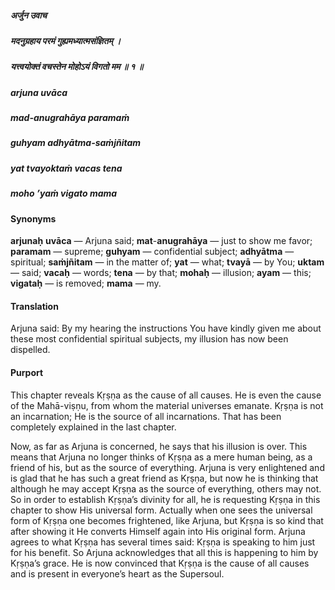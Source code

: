 ##### अर्जुन उवाच
##### मदनुग्रहाय परमं गुह्यमध्यात्मसंज्ञितम् ।
##### यत्त्वयोक्तं वचस्तेन मोहोऽयं विगतो मम ॥ १ ॥

##### arjuna uvāca
##### mad-anugrahāya paramaṁ
##### guhyam adhyātma-saṁjñitam
##### yat tvayoktaṁ vacas tena
##### moho ’yaṁ vigato mama

#### Synonyms

**arjunaḥ** **uvāca** — Arjuna said; **mat**-**anugrahāya** — just to show me favor; **paramam** — supreme; **guhyam** — confidential subject; **adhyātma** — spiritual; **saṁjñitam** — in the matter of; **yat** — what; **tvayā** — by You; **uktam** — said; **vacaḥ** — words; **tena** — by that; **mohaḥ** — illusion; **ayam** — this; **vigataḥ** — is removed; **mama** — my.

#### Translation

Arjuna said: By my hearing the instructions You have kindly given me about these most confidential spiritual subjects, my illusion has now been dispelled.

#### Purport

This chapter reveals Kṛṣṇa as the cause of all causes. He is even the cause of the Mahā-viṣṇu, from whom the material universes emanate. Kṛṣṇa is not an incarnation; He is the source of all incarnations. That has been completely explained in the last chapter.

Now, as far as Arjuna is concerned, he says that his illusion is over. This means that Arjuna no longer thinks of Kṛṣṇa as a mere human being, as a friend of his, but as the source of everything. Arjuna is very enlightened and is glad that he has such a great friend as Kṛṣṇa, but now he is thinking that although he may accept Kṛṣṇa as the source of everything, others may not. So in order to establish Kṛṣṇa’s divinity for all, he is requesting Kṛṣṇa in this chapter to show His universal form. Actually when one sees the universal form of Kṛṣṇa one becomes frightened, like Arjuna, but Kṛṣṇa is so kind that after showing it He converts Himself again into His original form. Arjuna agrees to what Kṛṣṇa has several times said: Kṛṣṇa is speaking to him just for his benefit. So Arjuna acknowledges that all this is happening to him by Kṛṣṇa’s grace. He is now convinced that Kṛṣṇa is the cause of all causes and is present in everyone’s heart as the Supersoul.